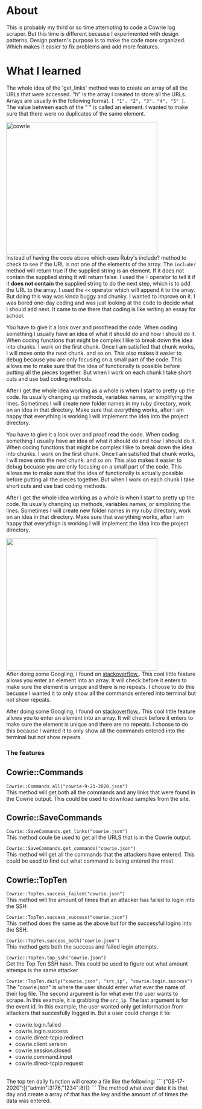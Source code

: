# About
This is probably my third or so time attempting to code a Cowrie log scraper. But this time is different because I experimented with design patterns. Design pattern's purpose is to make the code more organized. Which makes it easier to fix problems and add more features.


# What I learned
The whole idea of the 'get_links' method was to create an array of all the URLs that were accessed. "h" is the array I created to store all the URLs. Arrays are usually in the following format. ```[ "1". "2", "3". "4", "5" ]```. The value between each of the " " is called an element. I wanted to make sure that there were no duplicates of the same element.


<img src="https://i.imgur.com/cC6BbkJ.png" alt="cowrie" width="400" height="350"><br>
Instead of having the code above which uses Ruby's include? method to check to see if the URL is not one of the elements of the array. The ```include?```  method will return true if the supplied string is an element. If it does not contain the supplied string it will return false. I used the ```!``` operator to tell it if it <b>does not contain</b> the supplied string to do the next step, which is to add the URL to the array. I used the ```<<``` operator which will append it to the array. But doing this way was kinda buggy and chunky. I wanted to improve on it. I was bored one-day coding and was just looking at the code to decide what I should add next. It came to me there that coding is like writing an essay for school.


You have to give it a look over and proofread the code. When coding something I usually have an idea of what it should do and how I should do it. When coding functions that might be complex I like to break down the idea into chunks. I work on the first chunk. Once I am satisfied that chunk works, I will move onto the next chunk. and so on. This also makes it easier to debug because you are only focusing on a small part of the code. This allows me to make sure that the idea of functionally is possible before putting all the pieces together. But when I work on each chunk I take short cuts and use bad coding methods.


After I get the whole idea working as a whole is when I start to pretty up the code. Its usually changing up methods, variables names, or simplifying the lines. Sometimes I will create new folder names in my ruby directory, work on an idea in that directory. Make sure that everything works, after I am happy that everything is working I will implement the idea into the project directory.


You have to give it a look over and proof read the code. When coding something I usually have an idea of what it should do and how I should do it. When coding functions that might be complex I like to break down the idea into chunks.  I work on the first chunk.
Once I am satisfied  that chunk works, I will move onto the next chunk. and so on. This also makes it easier to debug becuase you are only focusing on a small part of the code. This allows me to make sure that the idea of functionally is actually possible before putting all the pieces together.  But when I work on each chunk I take short cuts and use bad coding methods.<br>

After I get the whole idea working as a whole is when I start to pretty up the code. Its usually changing up methods, variables names, or simplizing the lines.  Sometimes I will create new folder names in my ruby directory, work on an idea in that directory. Make sure that everything works, after I am happy that everythign is working I will implement the idea into the project directory. <br>

<img src="https://i.imgur.com/L3lAL1v.png" width="400" height="350"><br>
After doing some Googling, I found on <a href="https://stackoverflow.com/questions/14004325/add-element-to-an-array-if-its-not-there-already">stackoverflow.</a>. This cool little feature allows you enter an element into an array. It will check before it enters to make sure the element is unique and there is no repeats. I choose to do this becuase I wanted it to only show all the commands entered into terminal but not show repeats. 


After doing some Googling, I found on <a href="https://stackoverflow.com/questions/14004325/add-element-to-an-array-if-its-not-there-already">stackoverflow.</a>. This cool little feature allows you to enter an element into an array. It will check before it enters to make sure the element is unique and there are no repeats. I choose to do this because I wanted it to only show all the commands entered into the terminal but not show repeats.

### The features

## Cowrie::Commands
```Cowrie::Commands.all("cowrie-9-21-2020.json")```<br>
This method will get both all the commands and any links that were found in the Cowrie output. This could be used to download samples from the site.


## Cowrie::SaveCommands
```Cowrie::SaveCommands.get_links("cowrie.json") ```<br>
This method coule be used to get all the URLS that is in the Cowrie output.

```Cowrie::SaveCommands.get_commands("cowrie.json")```<br>
This method will get all the commands that the attackers have entered. This could be used to find out what command is being entered the most. 

## Cowrie::TopTen
```Cowrie::TopTen.success_failed("cowrie.json")```<br>
This method will the amount of times that an attacker has failed to login into the SSH 

```Cowrie::TopTen.success_success("cowrie.json")```<br>
This method does the same as the above but for the successful logins into the SSH.

```Cowrie::TopTen.success_both("cowrie.json")```<br>
This method gets both the success and failed login attempts.

```Cowrie::TopTen.top_ssh("cowrie.json")```<br>
Get the Top Ten SSH hash. This could be used to figure out what amount attemps is the same attacker

```Cowrie::TopTen.daily("cowrie.json", "src_ip", "cowrie.login.success")```<br>
The "cowrie.json" is where the user should enter what ever the name of their log file. The second argument is for what ever the user wants to scrape. In this example, it is grabbing the ```src_ip```. The last argument is for the event id. In this example, the user wanted only get information from attackers that succesfully logged in. But a user could change it to:
- cowrie.login.failed
- cowrie.login.success
- cowrie.direct-tcpip.redirect
- cowrie.client.version
- cowrie.session.closed
- cowrie.command.input
- cowrie.direct-tcpip.request
<br>
The top ten daily function will create a file like the following:
``` {"08-17-2020":[{"admin":3176,"1234":8}]} ```
The method what ever date it is that day and create a array of that has the key and the amount of of times the data was entered. 


